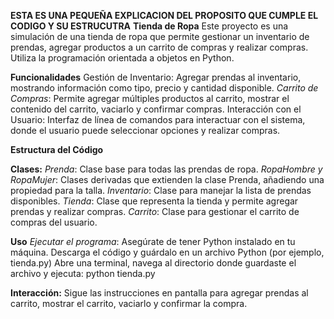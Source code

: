 **ESTA ES UNA PEQUEÑA EXPLICACION DEL PROPOSITO QUE CUMPLE EL CODIGO Y SU ESTRUCUTRA**
**Tienda de Ropa**
Este proyecto es una simulación de una tienda de ropa que permite gestionar un inventario de prendas, agregar productos a un carrito de compras y realizar compras. Utiliza la programación orientada a objetos en Python.

**Funcionalidades**
Gestión de Inventario: Agregar prendas al inventario, mostrando información como tipo, precio y cantidad disponible.
*Carrito de Compras*: Permite agregar múltiples productos al carrito, mostrar el contenido del carrito, vaciarlo y confirmar compras.
Interacción con el Usuario: Interfaz de línea de comandos para interactuar con el sistema, donde el usuario puede seleccionar opciones y realizar compras.

**Estructura del Código**

**Clases:**
*Prenda*: Clase base para todas las prendas de ropa.
*RopaHombre y RopaMujer*: Clases derivadas que extienden la clase Prenda, añadiendo una propiedad para la talla.
*Inventario*: Clase para manejar la lista de prendas disponibles.
*Tienda*: Clase que representa la tienda y permite agregar prendas y realizar compras.
*Carrito*: Clase para gestionar el carrito de compras del usuario.

**Uso**
*Ejecutar el programa*:
Asegúrate de tener Python instalado en tu máquina.
Descarga el código y guárdalo en un archivo Python (por ejemplo, tienda.py)
Abre una terminal, navega al directorio donde guardaste el archivo y ejecuta:
    python tienda.py

**Interacción:**
Sigue las instrucciones en pantalla para agregar prendas al carrito, mostrar el carrito, vaciarlo y confirmar la compra.


    